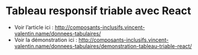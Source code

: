 # Tableau responsif triable avec React

* Voir l’article ici : http://composants-inclusifs.vincent-valentin.name/donnees-tabulaires/
* Voir la démonstration ici : http://composants-inclusifs.vincent-valentin.name/donnees-tabulaires/demonstration-tableau-triable-react/
